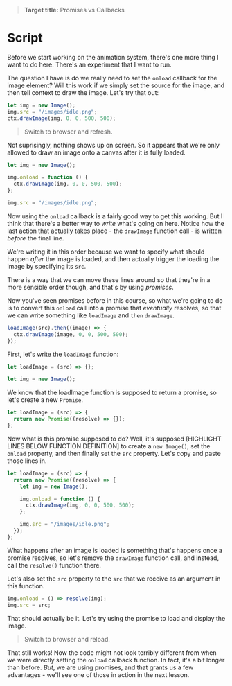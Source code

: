 > **Target title:** Promises vs Callbacks

# Script

Before we start working on the animation system, there's one more thing I want to do here. There's an experiment that I want to run.

The question I have is do we really need to set the `onload` callback for the image element? Will this work if we simply set the source for the image, and then tell context to draw the image. Let's try that out:

```js
let img = new Image();
img.src = "/images/idle.png";
ctx.drawImage(img, 0, 0, 500, 500);
```

> Switch to browser and refresh.

Not suprisingly, nothing shows up on screen. So it appears that we're only allowed to draw an image onto a canvas after it is fully loaded.

```js
let img = new Image();

img.onload = function () {
  ctx.drawImage(img, 0, 0, 500, 500);
};

img.src = "/images/idle.png";
```

Now using the `onload` callback is a fairly good way to get this working. But I think that there's a better way to _write_ what's going on here. Notice how the last action that actually takes place - the `drawImage` function call - is written _before_ the final line.

We're writing it in this order because we want to specify what should happen _after_ the image is loaded, and then actually trigger the loading the image by specifying its `src`.

There is a way that we can move these lines around so that they're in a more sensible order though, and that's by using _promises_.

Now you've seen promises before in this course, so what we're going to do is to convert this `onload` call into a promise that _eventually_ resolves, so that we can write something like `loadImage` and `then` `drawImage`.

```js
loadImage(src).then((image) => {
  ctx.drawImage(image, 0, 0, 500, 500);
});
```

First, let's write the `loadImage` function:

```js
let loadImage = (src) => {};

let img = new Image();
```

We know that the loadImage function is supposed to return a promise, so let's create a new `Promise`.

```js
let loadImage = (src) => {
  return new Promise((resolve) => {});
};
```

Now what is this promise supposed to do? Well, it's supposed [HIGHLIGHT LINES BELOW FUNCTION DEFINITION] to create a `new Image()`, set the `onload` property, and then finally set the `src` property. Let's copy and paste those lines in.

```js
let loadImage = (src) => {
  return new Promise((resolve) => {
    let img = new Image();

    img.onload = function () {
      ctx.drawImage(img, 0, 0, 500, 500);
    };

    img.src = "/images/idle.png";
  });
};
```

What happens after an image is loaded is something that's happens once a promise resolves, so let's remove the `drawImage` function call, and instead, call the `resolve()` function there.

Let's also set the `src` property to the `src` that we receive as an argument in this function.

```js
img.onload = () => resolve(img);
img.src = src;
```

That should actually be it. Let's try using the promise to load and display the image.

> Switch to browser and reload.

That still works! Now the code might not look terribly different from when we were directly setting the `onload` callback function. In fact, it's a bit longer than before. _But_, we are using promises, and that grants us a few advantages - we'll see one of those in action in the next lesson.
